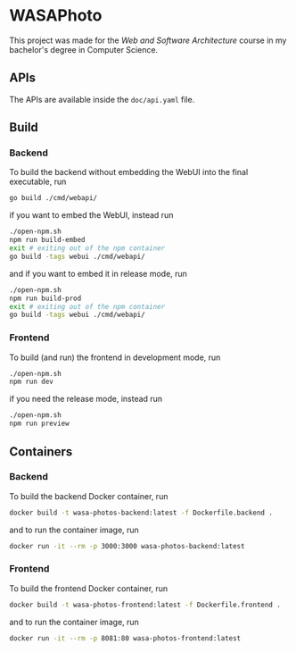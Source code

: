 # WASAPhoto

This project was made for the *Web and Software Architecture* course in my bachelor's degree in Computer Science.

## APIs

The APIs are available inside the `doc/api.yaml` file.

## Build

### Backend

To build the backend without embedding the WebUI into the final executable, run

```sh
go build ./cmd/webapi/
```

if you want to embed the WebUI, instead run

```sh
./open-npm.sh
npm run build-embed
exit # exiting out of the npm container
go build -tags webui ./cmd/webapi/
```

and if you want to embed it in release mode, run

```sh
./open-npm.sh
npm run build-prod
exit # exiting out of the npm container
go build -tags webui ./cmd/webapi/
```

### Frontend

To build (and run) the frontend in development mode, run

```sh
./open-npm.sh
npm run dev
```

if you need the release mode, instead run

```sh
./open-npm.sh
npm run preview
```

## Containers

### Backend

To build the backend Docker container, run

```sh
docker build -t wasa-photos-backend:latest -f Dockerfile.backend .
```

and to run the container image, run

```sh
docker run -it --rm -p 3000:3000 wasa-photos-backend:latest
```

### Frontend

To build the frontend Docker container, run

```sh
docker build -t wasa-photos-frontend:latest -f Dockerfile.frontend .
```

and to run the container image, run

```sh
docker run -it --rm -p 8081:80 wasa-photos-frontend:latest
```

